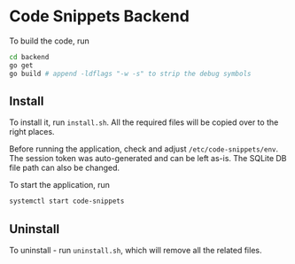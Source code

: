 # Code Snippets Backend

To build the code, run

```bash
cd backend
go get
go build # append -ldflags "-w -s" to strip the debug symbols
```

## Install

To install it, run `install.sh`. All the required files will be copied over to the right places.

Before running the application, check and adjust `/etc/code-snippets/env`. The session token was auto-generated and can be left as-is. The SQLite DB file path can also be changed.

To start the application, run

```bash
systemctl start code-snippets
```

## Uninstall

To uninstall - run `uninstall.sh`, which will remove all the related files.
